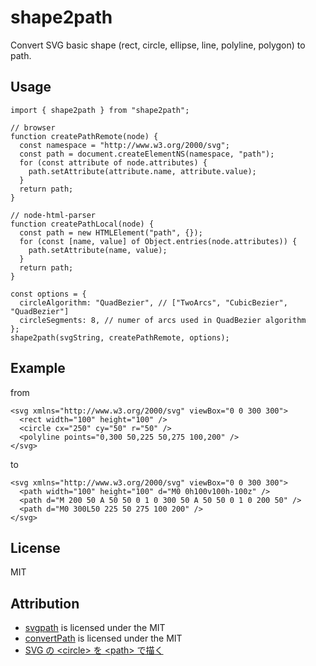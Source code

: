# shape2path

Convert SVG basic shape (rect, circle, ellipse, line, polyline, polygon) to
path.

## Usage

```
import { shape2path } from "shape2path";

// browser
function createPathRemote(node) {
  const namespace = "http://www.w3.org/2000/svg";
  const path = document.createElementNS(namespace, "path");
  for (const attribute of node.attributes) {
    path.setAttribute(attribute.name, attribute.value);
  }
  return path;
}

// node-html-parser
function createPathLocal(node) {
  const path = new HTMLElement("path", {});
  for (const [name, value] of Object.entries(node.attributes)) {
    path.setAttribute(name, value);
  }
  return path;
}

const options = {
  circleAlgorithm: "QuadBezier", // ["TwoArcs", "CubicBezier", "QuadBezier"]
  circleSegments: 8, // numer of arcs used in QuadBezier algorithm
};
shape2path(svgString, createPathRemote, options);
```

## Example

from

```
<svg xmlns="http://www.w3.org/2000/svg" viewBox="0 0 300 300">
  <rect width="100" height="100" />
  <circle cx="250" cy="50" r="50" />
  <polyline points="0,300 50,225 50,275 100,200" />
</svg>
```

to

```
<svg xmlns="http://www.w3.org/2000/svg" viewBox="0 0 300 300">
  <path width="100" height="100" d="M0 0h100v100h-100z" />
  <path d="M 200 50 A 50 50 0 1 0 300 50 A 50 50 0 1 0 200 50" />
  <path d="M0 300L50 225 50 275 100 200" />
</svg>
```

## License

MIT

## Attribution

- [svgpath](https://github.com/fontello/svgpath) is licensed under the MIT
- [convertPath](https://github.com/convertSvg/convertPath) is licensed under the
  MIT
- [SVG の \<circle\> を \<path\> で描く](https://tyru.github.io/svg-circle-misc-algorithm/)
